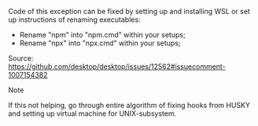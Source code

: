 Code of this exception can be fixed by setting up and installing WSL or set up instructions of renaming executables:

- Rename "npm" into "npm.cmd" within your setups;
- Rename "npx" into "npx.cmd" within your setups;

Source:\
https://github.com/desktop/desktop/issues/12562#issuecomment-1007154382

> [!Note]
> If this not helping, go through entire algorithm of fixing hooks from HUSKY and setting up virtual machine for UNIX-subsystem.
